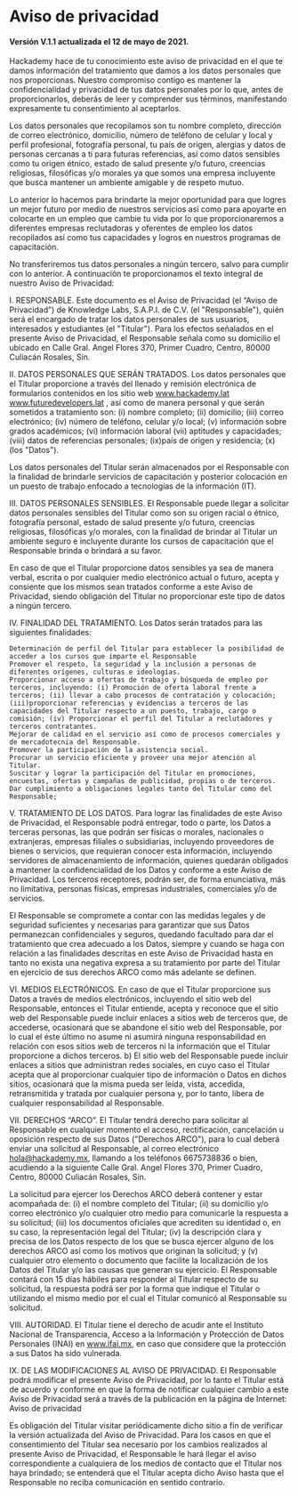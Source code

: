 # Aviso de privacidad
#### Versión V.1.1 actualizada el 12 de mayo de 2021.



Hackademy hace de tu conocimiento este aviso de privacidad en el que te damos información del tratamiento que damos a los datos personales que nos proporcionas. Nuestro compromiso contigo es mantener la confidencialidad y privacidad de tus datos personales por lo que, antes de proporcionarlos, deberás de leer y comprender sus términos, manifestando expresamente tu consentimiento al aceptarlos.

Los datos personales que recopilamos son tu nombre completo, dirección de correo electrónico, domicilio, número de teléfono de celular y local y perfil profesional, fotografía personal, tu país de origen, alergias y datos de personas cercanas a ti para futuras referencias, así como datos sensibles como tu origen étnico, estado de salud presente y/o futuro, creencias religiosas, filosóficas y/o morales ya que somos una empresa incluyente que busca mantener un ambiente amigable y de respeto mutuo.

Lo anterior lo hacemos para brindarte la mejor oportunidad para que logres un mejor futuro por medio de nuestros servicios así como para apoyarte en colocarte en un empleo que cambie tu vida por lo que proporcionaremos a diferentes empresas reclutadoras y oferentes de empleo los datos recopilados así como tus capacidades y logros en nuestros programas de capacitación.

No transferiremos tus datos personales a ningún tercero, salvo para cumplir con lo anterior.
A continuación te proporcionamos el texto integral de nuestro Aviso de Privacidad:

I. RESPONSABLE. Este documento es el Aviso de Privacidad (el “Aviso de Privacidad”) de Knowledge Labs, S.A.P.I. de C.V. (el "Responsable"), quién será el encargado de tratar los datos personales de sus usuarios, interesados y estudiantes (el "Titular"). Para los efectos señalados en el presente Aviso de Privacidad, el Responsable señala como su domicilio el ubicado en Calle Gral. Angel Flores 370, Primer Cuadro, Centro, 80000 Culiacán Rosales, Sin.

II. DATOS PERSONALES QUE SERÁN TRATADOS. Los datos personales que el Titular proporcione a través del llenado y remisión electrónica de formularios contenidos en los sitio web www.hackademy.lat www.futuredevelopers.lat , así como de manera personal y que serán sometidos a tratamiento son: (i) nombre completo; (ii) domicilio; (iii) correo electrónico; (iv) número de teléfono, celular y/o local; (v) información sobre grados académicos; (vi) información laboral (vii) aptitudes y capacidades; (viii) datos de referencias personales; (ix)país de origen y residencia; (x) (los "Datos").

Los datos personales del Titular serán almacenados por el Responsable con la finalidad de brindarle servicios de capacitación y posterior colocación en un puesto de trabajo enfocado a tecnologías de la información (IT).

III. DATOS PERSONALES SENSIBLES. El Responsable puede llegar a solicitar datos personales sensibles del Titular como son su origen racial o étnico, fotografía personal, estado de salud presente y/o futuro, creencias religiosas, filosóficas y/o morales, con la finalidad de brindar al Titular un ambiente seguro e incluyente durante los cursos de capacitación que el Responsable brinda o brindará a su favor.

En caso de que el Titular proporcione datos sensibles ya sea de manera verbal, escrita o por cualquier medio electrónico actual o futuro, acepta y consiente que los mismos sean tratados conforme a este Aviso de Privacidad, siendo obligación del Titular no proporcionar este tipo de datos a ningún tercero.

IV. FINALIDAD DEL TRATAMIENTO. Los Datos serán tratados para las siguientes finalidades:

    Determinación de perfil del Titular para establecer la posibilidad de acceder a los cursos que imparte el Responsable
    Promover el respeto, la seguridad y la inclusión a personas de diferentes orígenes, culturas e ideologías.
    Proporcionar acceso a ofertas de trabajo y búsqueda de empleo por terceros, incluyendo: (i) Promoción de oferta laboral frente a terceros; (ii) llevar a cabo procesos de contratación y colocación; (iii)proporcionar referencias y evidencias a terceros de las capacidades del Titular respecto a un puesto, trabajo, cargo o comisión; (iv) Proporcionar el perfil del Titular a reclutadores y terceros contratantes.
    Mejorar de calidad en el servicio así como de procesos comerciales y de mercadotecnia del Responsable.
    Promover la participación de la asistencia social.
    Procurar un servicio eficiente y proveer una mejor atención al Titular.
    Suscitar y lograr la participación del Titular en promociones, encuestas, ofertas y campañas de publicidad, propias o de terceros.
    Dar cumplimiento a obligaciones legales tanto del Titular como del Responsable;

V. TRATAMIENTO DE LOS DATOS. Para lograr las finalidades de este Aviso de Privacidad, el Responsable podrá entregar, todo o parte, los Datos a terceras personas, las que podrán ser físicas o morales, nacionales o extranjeras, empresas filiales o subsidiarias, incluyendo proveedores de bienes o servicios, que requieran conocer esta información, incluyendo servidores de almacenamiento de información, quienes quedarán obligados a mantener la confidencialidad de los Datos y conforme a este Aviso de Privacidad. Los terceros receptores, podrán ser, de forma enunciativa, más no limitativa, personas físicas, empresas industriales, comerciales y/o de servicios.

El Responsable se compromete a contar con las medidas legales y de seguridad suficientes y necesarias para garantizar que sus Datos permanezcan confidenciales y seguros, quedando facultado para dar el tratamiento que crea adecuado a los Datos, siempre y cuando se haga con relación a las finalidades descritas en este Aviso de Privacidad hasta en tanto no exista una negativa expresa a su tratamiento por parte del Titular en ejercicio de sus derechos ARCO como más adelante se definen.

VI. MEDIOS ELECTRÓNICOS. En caso de que el Titular proporcione sus Datos a través de medios electrónicos, incluyendo el sitio web del Responsable, entonces el Titular entiende, acepta y reconoce que el sitio web del Responsable puede incluir enlaces a sitios web de terceros que, de accederse, ocasionará que se abandone el sitio web del Responsable, por lo cual el éste último no asume ni asumirá ninguna responsabilidad en relación con esos sitios web de terceros ni la información que el Titular proporcione a dichos terceros. b) El sitio web del Responsable puede incluir enlaces a sitios que administran redes sociales, en cuyo caso el Titular acepta que al proporcionar cualquier tipo de información o Datos en dichos sitios, ocasionará que la misma pueda ser leída, vista, accedida, retransmitida y tratada por cualquier persona y, por lo tanto, libera de cualquier responsabilidad al Responsable.

VII. DERECHOS “ARCO”. El Titular tendrá derecho para solicitar al Responsable en cualquier momento el acceso, rectificación, cancelación u oposición respecto de sus Datos ("Derechos ARCO"), para lo cual deberá enviar una solicitud al Responsable, al correo electrónico hola@hackademy.mx, llamando a los teléfonos 6675738836 o bien, acudiendo a la siguiente Calle Gral. Angel Flores 370, Primer Cuadro, Centro, 80000 Culiacán Rosales, Sin.

La solicitud para ejercer los Derechos ARCO deberá contener y estar acompañada de: (i) el nombre completo del Titular; (ii) su domicilio y/o correo electrónico y/o cualquier otro medio para comunicarle la respuesta a su solicitud; (iii) los documentos oficiales que acrediten su identidad o, en su caso, la representación legal del Titular; (iv) la descripción clara y precisa de los Datos respecto de los que se busca ejercer alguno de los derechos ARCO así como los motivos que originan la solicitud; y (v) cualquier otro elemento o documento que facilite la localización de los Datos del Titular y/o las causas que generan su ejercicio. El Responsable contará con 15 días hábiles para responder al Titular respecto de su solicitud, la respuesta podrá ser por la forma que indique el Titular o utilizando el mismo medio por el cual el Titular comunicó al Responsable su solicitud.

VIII. AUTORIDAD. El Titular tiene el derecho de acudir ante el Instituto Nacional de Transparencia, Acceso a la Información y Protección de Datos Personales (INAI) en www.ifai.mx, en caso que considere que la protección a sus Datos ha sido vulnerada.

IX. DE LAS MODIFICACIONES AL AVISO DE PRIVACIDAD. El Responsable podrá modificar el presente Aviso de Privacidad, por lo tanto el Titular está de acuerdo y conforme en que la forma de notificar cualquier cambio a este Aviso de Privacidad será a través de la publicación en la página de Internet: Aviso de privacidad

Es obligación del Titular visitar periódicamente dicho sitio a fin de verificar la versión actualizada del Aviso de Privacidad. Para los casos en que el consentimiento del Titular sea necesario por los cambios realizados al presente Aviso de Privacidad, el Responsable le hará llegar el aviso correspondiente a cualquiera de los medios de contacto que el Titular nos haya brindado; se entenderá que el Titular acepta dicho Aviso hasta que el Responsable no reciba comunicación en sentido contrario.

